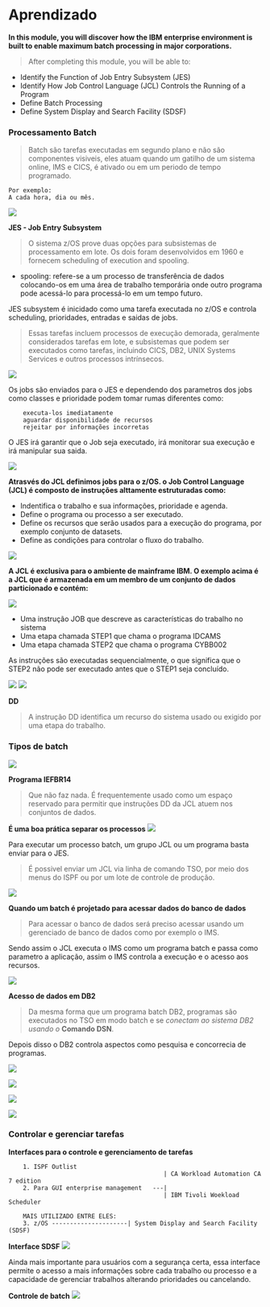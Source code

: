 # Aprendizado

**In this module, you will discover how the IBM enterprise environment is built to enable maximum batch processing in major corporations.**

> After completing this module, you will be able to:

- Identify the Function of Job Entry Subsystem (JES)
- Identify How Job Control Language (JCL) Controls the Running of a Program
- Define Batch Processing
- Define System Display and Search Facility (SDSF)


### Processamento Batch
> Batch são tarefas executadas em segundo plano e não são componentes visiveis, eles atuam quando um gatilho de um sistema online, IMS e CICS, é ativado ou em um periodo de tempo programado.
    
    Por exemplo:
    A cada hora, dia ou mês.
    
![](https://github.com/ThreeDP/MTM/blob/master/img/Batch%20system/1.png)

**JES - Job Entry Subsystem**
> O sistema z/OS prove duas opções para subsistemas de processamento em lote. Os dois foram desenvolvidos em 1960 e fornecem scheduling of execution and spooling.

- spooling: refere-se a um processo de transferência de dados colocando-os em uma área de trabalho temporária onde outro programa pode acessá-lo para processá-lo em um tempo futuro.

JES subsystem é inicidado como uma tarefa executada no z/OS e controla scheduling, prioridades, entradas e saidas de jobs.
> Essas tarefas incluem processos de execução demorada, geralmente considerados tarefas em lote, e subsistemas que podem ser executados como tarefas, incluindo CICS, DB2, UNIX Systems Services e outros processos intrínsecos.

![](https://github.com/ThreeDP/MTM/blob/master/img/Batch%20system/2.png)

Os jobs são enviados para o JES e dependendo dos parametros dos jobs como classes e prioridade podem tomar rumas diferentes como:

        executa-los imediatamente
        aguardar disponibilidade de recursos
        rejeitar por informações incorretas
        
O JES irá garantir que o Job seja executado, irá monitorar sua execução e irá manipular sua saida.

![](https://github.com/ThreeDP/MTM/blob/master/img/Batch%20system/3.png)

**Atrasvés do JCL definimos jobs para o z/OS. o Job Control Language (JCL) é composto de instruções alttamente estruturadas como:**

- Indentifica o trabalho e sua informações, prioridade e agenda.
- Define o programa ou processo a ser executado.
- Define os recursos que serão usados para a execução do programa, por exemplo conjunto de datasets.
- Define as condições para controlar o fluxo do trabalho.

![](https://github.com/ThreeDP/MTM/blob/master/img/Batch%20system/4.png)

**A JCL é exclusiva para o ambiente de mainframe IBM. O exemplo acima é a JCL que é armazenada em um membro de um conjunto de dados particionado e contém:**

![](https://github.com/ThreeDP/MTM/blob/master/img/Batch%20system/5.png)

- Uma instrução JOB que descreve as características do trabalho no sistema
- Uma etapa chamada STEP1 que chama o programa IDCAMS
- Uma etapa chamada STEP2 que chama o programa CYBB002

As instruções são executadas sequencialmente, o que significa que o STEP2 não pode ser executado antes que o STEP1 seja concluído.

![](https://github.com/ThreeDP/MTM/blob/master/img/Batch%20system/6.png)
![](https://github.com/ThreeDP/MTM/blob/master/img/Batch%20system/7.png)

**DD**

> A instrução DD identifica um recurso do sistema usado ou exigido por uma etapa do trabalho.

### Tipos de batch

![](https://github.com/ThreeDP/MTM/blob/master/img/Batch%20system/8.png)

**Programa IEFBR14** 
> Que não faz nada. É frequentemente usado como um espaço reservado para permitir que instruções DD da JCL atuem nos conjuntos de dados.


**É uma boa prática separar os processos**
![](https://github.com/ThreeDP/MTM/blob/master/img/Batch%20system/9.png)

Para executar um processo batch, um grupo JCL ou um programa basta enviar para o JES.
> É possivel enviar um JCL via linha de comando TSO, por meio dos menus do ISPF ou por um lote de controle de produção.

![](https://github.com/ThreeDP/MTM/blob/master/img/Batch%20system/10.png)

**Quando um batch é projetado para acessar dados do banco de dados**
> Para acessar o banco de dados será preciso acessar usando um gerenciado de banco de dados como por exemplo o IMS.

Sendo assim o JCL executa o IMS como um programa batch e passa como parametro a aplicação, assim o IMS controla a execução e o acesso aos recursos.

![](https://github.com/ThreeDP/MTM/blob/master/img/Batch%20system/11.png)

**Acesso de dados em DB2**
> Da mesma forma que um programa batch DB2, programas são executados no TSO em modo batch e se *conectam ao sistema DB2 usando o* **Comando DSN**. 

Depois disso o DB2 controla aspectos como pesquisa e concorrecia de programas.

![](https://github.com/ThreeDP/MTM/blob/master/img/Batch%20system/12.png)

![](https://github.com/ThreeDP/MTM/blob/master/img/Batch%20system/13.png)

![](https://github.com/ThreeDP/MTM/blob/master/img/Batch%20system/14.png)

![](https://github.com/ThreeDP/MTM/blob/master/img/Batch%20system/15.png)

### Controlar e gerenciar tarefas

**Interfaces para o controle e gerenciamento de tarefas**

        1. ISPF Outlist 
                                               | CA Workload Automation CA 7 edition
        2. Para GUI enterprise management   ---| 
                                               | IBM Tivoli Woekload Scheduler
        
        MAIS UTILIZADO ENTRE ELES:
        3. z/OS ---------------------| System Display and Search Facility (SDSF)
        
        
**Interface SDSF**
![](https://github.com/ThreeDP/MTM/blob/master/img/Batch%20system/16.png)


Ainda mais importante para usuários com a segurança certa, essa interface permite o acesso a mais informações sobre cada trabalho ou processo e a capacidade de gerenciar trabalhos alterando prioridades ou cancelando.

**Controle de batch**
![](https://github.com/ThreeDP/MTM/blob/master/img/Batch%20system/17.png)
